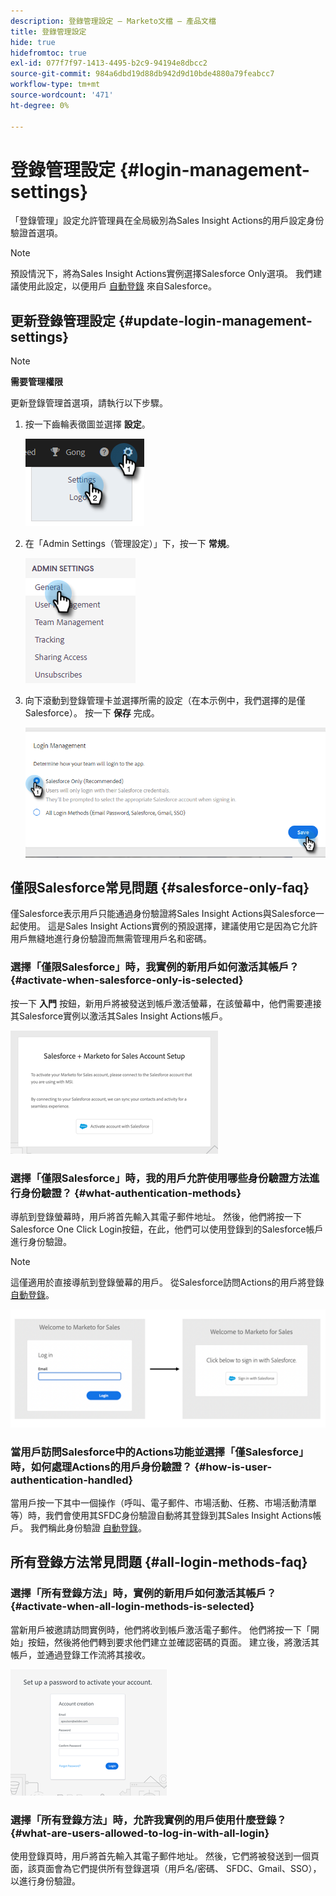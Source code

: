 ```yaml
---
description: 登錄管理設定 — Marketo文檔 — 產品文檔
title: 登錄管理設定
hide: true
hidefromtoc: true
exl-id: 077f7f97-1413-4495-b2c9-94194e8dbcc2
source-git-commit: 984a6dbd19d88db942d9d10bde4880a79feabcc7
workflow-type: tm+mt
source-wordcount: '471'
ht-degree: 0%

---
```


# 登錄管理設定 {#login-management-settings}

「登錄管理」設定允許管理員在全局級別為Sales Insight Actions的用戶設定身份驗證首選項。

>[!NOTE]
>
>預設情況下，將為Sales Insight Actions實例選擇Salesforce Only選項。 我們建議使用此設定，以便用戶 [自動登錄](/help/marketo/product-docs/marketo-sales-insight/actions/admin/auto-login-from-salesforce.md) 來自Salesforce。

## 更新登錄管理設定 {#update-login-management-settings}

>[!NOTE]
>
>**需要管理權限**

更新登錄管理首選項，請執行以下步驟。

1. 按一下齒輪表徵圖並選擇 **設定**。

   ![](assets/login-management-settings-1.png)

1. 在「Admin Settings（管理設定）」下，按一下 **常規**。

   ![](assets/login-management-settings-2.png)

1. 向下滾動到登錄管理卡並選擇所需的設定（在本示例中，我們選擇的是僅Salesforce）。 按一下 **保存** 完成。

   ![](assets/login-management-settings-3.png)

## 僅限Salesforce常見問題 {#salesforce-only-faq}

僅Salesforce表示用戶只能通過身份驗證將Sales Insight Actions與Salesforce一起使用。 這是Sales Insight Actions實例的預設選擇，建議使用它是因為它允許用戶無縫地進行身份驗證而無需管理用戶名和密碼。

### 選擇「僅限Salesforce」時，我實例的新用戶如何激活其帳戶？ {#activate-when-salesforce-only-is-selected}

按一下 **入門** 按鈕，新用戶將被發送到帳戶激活螢幕，在該螢幕中，他們需要連接其Salesforce實例以激活其Sales Insight Actions帳戶。

![](assets/login-management-settings-4.png)

### 選擇「僅限Salesforce」時，我的用戶允許使用哪些身份驗證方法進行身份驗證？ {#what-authentication-methods}

導航到登錄螢幕時，用戶將首先輸入其電子郵件地址。 然後，他們將按一下Salesforce One Click Login按鈕，在此，他們可以使用登錄到的Salesforce帳戶進行身份驗證。

>[!NOTE]
>
>這僅適用於直接導航到登錄螢幕的用戶。 從Salesforce訪問Actions的用戶將登錄 [自動登錄](/help/marketo/product-docs/marketo-sales-insight/actions/admin/auto-login-from-salesforce.md)。

![](assets/login-management-settings-5.png)

### 當用戶訪問Salesforce中的Actions功能並選擇「僅Salesforce」時，如何處理Actions的用戶身份驗證？ {#how-is-user-authentication-handled}

當用戶按一下其中一個操作（呼叫、電子郵件、市場活動、任務、市場活動清單等）時，我們會使用其SFDC身份驗證自動將其登錄到其Sales Insight Actions帳戶。 我們稱此身份驗證 [自動登錄](/help/marketo/product-docs/marketo-sales-insight/actions/admin/auto-login-from-salesforce.md)。

## 所有登錄方法常見問題 {#all-login-methods-faq}

### 選擇「所有登錄方法」時，實例的新用戶如何激活其帳戶？ {#activate-when-all-login-methods-is-selected}

當新用戶被邀請訪問實例時，他們將收到帳戶激活電子郵件。 他們將按一下「開始」按鈕，然後將他們轉到要求他們建立並確認密碼的頁面。 建立後，將激活其帳戶，並通過登錄工作流將其接收。

![](assets/login-management-settings-6.png)

### 選擇「所有登錄方法」時，允許我實例的用戶使用什麼登錄？ {#what-are-users-allowed-to-log-in-with-all-login}

使用登錄頁時，用戶將首先輸入其電子郵件地址。 然後，它們將被發送到一個頁面，該頁面會為它們提供所有登錄選項（用戶名/密碼、 SFDC、Gmail、SSO），以進行身份驗證。
